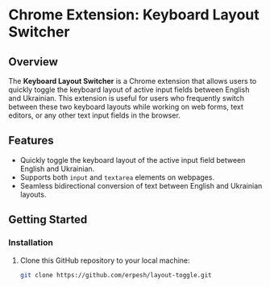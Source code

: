 # Chrome Extension: Keyboard Layout Switcher

## Overview

The **Keyboard Layout Switcher** is a Chrome extension that allows users to quickly toggle the keyboard layout of active input fields between English and Ukrainian. This extension is useful for users who frequently switch between these two keyboard layouts while working on web forms, text editors, or any other text input fields in the browser.

## Features

- Quickly toggle the keyboard layout of the active input field between English and Ukrainian.
- Supports both `input` and `textarea` elements on webpages.
- Seamless bidirectional conversion of text between English and Ukrainian layouts.

## Getting Started

### Installation

1. Clone this GitHub repository to your local machine:

   ```bash
   git clone https://github.com/erpesh/layout-toggle.git

